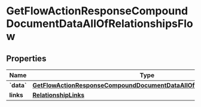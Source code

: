 
# GetFlowActionResponseCompoundDocumentDataAllOfRelationshipsFlow

## Properties
| Name | Type | Description | Notes |
| ------------ | ------------- | ------------- | ------------- |
| **&#x60;data&#x60;** | [**GetFlowActionResponseCompoundDocumentDataAllOfRelationshipsFlowData**](GetFlowActionResponseCompoundDocumentDataAllOfRelationshipsFlowData.md) |  |  [optional] |
| **links** | [**RelationshipLinks**](RelationshipLinks.md) |  |  [optional] |



